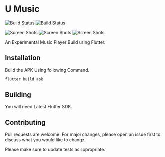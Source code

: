 # U Music

![Build Status](https://img.shields.io/badge/V-1.0-brightgreen)
![Build Status](https://img.shields.io/badge/Build-Passing-brightgreen)

![Screen Shots](https://raw.githubusercontent.com/SrilalS/U-Music/master/ScreenShots/S1.png?raw=true)
![Screen Shots](https://raw.githubusercontent.com/SrilalS/U-Music/master/ScreenShots/S2.png?raw=true)
![Screen Shots](https://raw.githubusercontent.com/SrilalS/U-Music/master/ScreenShots/S3.png?raw=true)


An Experimental Music Player Build using Flutter.



## Installation

Build the APK Using following Command.


```bash
flutter build apk
```
## Building
You will need Latest Flutter SDK.

## Contributing
Pull requests are welcome. For major changes, please open an issue first to discuss what you would like to change.

Please make sure to update tests as appropriate.